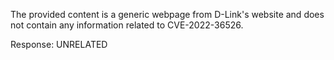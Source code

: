 The provided content is a generic webpage from D-Link's website and does not contain any information related to CVE-2022-36526.

Response: UNRELATED